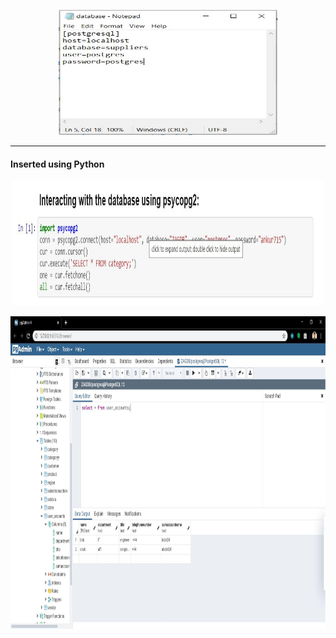 <p align="center">
  <img width="350" height="200" src="https://github.com/ankur715/SQL/blob/master/python/postgres/database%20ini.JPG"> 
</p>

---
#### Inserted using Python
<p align="center">
  <img width="500" height="200" src="https://github.com/ankur715/SQL/blob/master/python/postgres/psycopg2.JPG"> 
</p>

<p align="center">
  <img width="1000" height="500" src="https://github.com/ankur715/SQL/blob/master/python/postgres/user_accounts.JPG"> 
</p>


